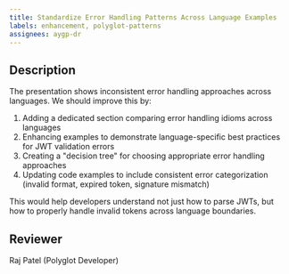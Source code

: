 ```yaml
---
title: Standardize Error Handling Patterns Across Language Examples
labels: enhancement, polyglot-patterns
assignees: aygp-dr
---
```


## Description
The presentation shows inconsistent error handling approaches across languages. We should improve this by:

1. Adding a dedicated section comparing error handling idioms across languages
2. Enhancing examples to demonstrate language-specific best practices for JWT validation errors
3. Creating a "decision tree" for choosing appropriate error handling approaches
4. Updating code examples to include consistent error categorization (invalid format, expired token, signature mismatch)

This would help developers understand not just how to parse JWTs, but how to properly handle invalid tokens across language boundaries.

## Reviewer
Raj Patel (Polyglot Developer)